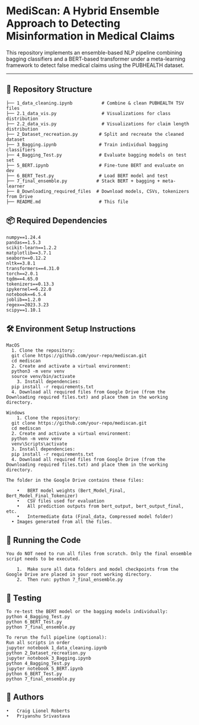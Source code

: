 # MediScan: A Hybrid Ensemble Approach to Detecting Misinformation in Medical Claims

This repository implements an ensemble-based NLP pipeline combining bagging classifiers and a BERT-based transformer under a meta-learning framework to detect false medical claims using the PUBHEALTH dataset.

---

## 📁 Repository Structure

```plaintext
├── 1_data_cleaning.ipynb           # Combine & clean PUBHEALTH TSV files
├── 2.1_data_vis.py                 # Visualizations for class distribution
├── 2.2_data_vis.py                 # Visualizations for claim length distribution
├── 2_Dataset_recreation.py        # Split and recreate the cleaned dataset
├── 3_Bagging.ipynb                # Train individual bagging classifiers
├── 4_Bagging_Test.py              # Evaluate bagging models on test set
├── 5_BERT.ipynb                   # Fine-tune BERT and evaluate on dev
├── 6_BERT_Test.py                 # Load BERT model and test
├── 7_final_ensemble.py           # Stack BERT + bagging + meta-learner
├── 8_Downloading_required_files  # Download models, CSVs, tokenizers from Drive
├── README.md                      # This file
```

## 📦 Required Dependencies
```plaintext
numpy==1.24.4
pandas==1.5.3
scikit-learn==1.2.2
matplotlib==3.7.1
seaborn==0.12.2
nltk==3.8.1
transformers==4.31.0
torch==2.0.1
tqdm==4.65.0
tokenizers==0.13.3
ipykernel==6.22.0
notebook==6.5.4
joblib==1.2.0
regex==2023.3.23
scipy==1.10.1
```

## 🛠️ Environment Setup Instructions
```plaintext
MacOS
  1. Clone the repository:
  git clone https://github.com/your-repo/mediscan.git
  cd mediscan
  2. Create and activate a virtual environment:
  python3 -m venv venv
  source venv/bin/activate
 	3. Install dependencies:
  pip install -r requirements.txt
  4. Download all required files from Google Drive (from the Downloading required files.txt) and place them in the working directory.
```
```plaintext
Windows
	1. Clone the repository:
  git clone https://github.com/your-repo/mediscan.git
  cd mediscan
  2. Create and activate a virtual environment:
  python -m venv venv
  venv\Scripts\activate
  3. Install dependencies:
  pip install -r requirements.txt
  4. Download all required files from Google Drive (from the Downloading required files.txt) and place them in the working directory.
```

```plaintext
The folder in the Google Drive contains these files:

	•	BERT model weights (Bert_Model_Final, Bert_Model_Final_Tokenizer)
	•	CSV files used for evaluation
	•	All prediction outputs from bert_output, bert_output_final, etc.
	•	Intermediate data (Final_data, Compressed model folder)
  •	Images generated from all the files.
```
## 🚀 Running the Code
```plaintext
You do NOT need to run all files from scratch. Only the final ensemble script needs to be executed.

	1.	Make sure all data folders and model checkpoints from the Google Drive are placed in your root working directory.
	2.	Then run: python 7_final_ensemble.py
```
## 🧪 Testing
```plaintext
To re-test the BERT model or the bagging models individually:
python 4_Bagging_Test.py
python 6_BERT_Test.py
python 7_final_ensemble.py

To rerun the full pipeline (optional):
Run all scripts in order
jupyter notebook 1_data_cleaning.ipynb
python 2_Dataset_recreation.py
jupyter notebook 3_Bagging.ipynb
python 4_Bagging_Test.py
jupyter notebook 5_BERT.ipynb
python 6_BERT_Test.py
python 7_final_ensemble.py
```

## 🧠 Authors
	•	Craig Lionel Roberts
	•	Priyanshu Srivastava















